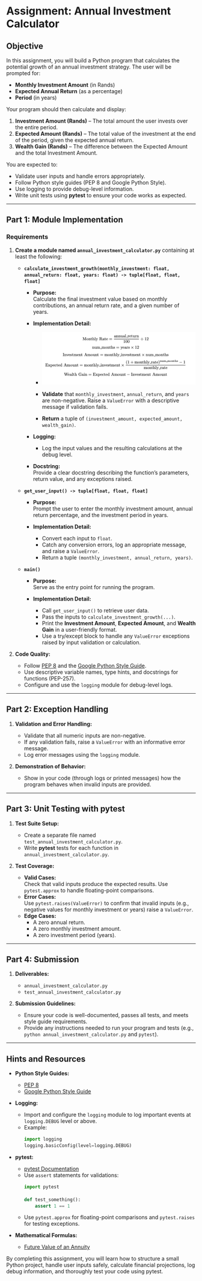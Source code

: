 # Assignment: Annual Investment Calculator

## Objective

In this assignment, you will build a Python program that calculates the potential growth of an annual investment strategy. The user will be prompted for:

- **Monthly Investment Amount** (in Rands)
- **Expected Annual Return** (as a percentage)
- **Period** (in years)

Your program should then calculate and display:

1. **Investment Amount (Rands)** – The total amount the user invests over the entire period.
2. **Expected Amount (Rands)** – The total value of the investment at the end of the period, given the expected annual return.
3. **Wealth Gain (Rands)** – The difference between the Expected Amount and the total Investment Amount.

You are expected to:
- Validate user inputs and handle errors appropriately.
- Follow Python style guides (PEP 8 and Google Python Style).
- Use logging to provide debug-level information.
- Write unit tests using **pytest** to ensure your code works as expected.

---

## Part 1: Module Implementation

### Requirements

1. **Create a module named `annual_investment_calculator.py`** containing at least the following:

   - **`calculate_investment_growth(monthly_investment: float, annual_return: float, years: float) -> tuple[float, float, float]`**

     - **Purpose:**  
       Calculate the final investment value based on monthly contributions, an annual return rate, and a given number of years.

     - **Implementation Detail:**  
       - ![Implementation of the Formulae](Tutorial_2/image.png)

       - **Validate** that `monthly_investment`, `annual_return`, and `years` are non-negative. Raise a `ValueError` with a descriptive message if validation fails.
       - **Return** a tuple of `(investment_amount, expected_amount, wealth_gain)`.

     - **Logging:**  
       - Log the input values and the resulting calculations at the debug level.

     - **Docstring:**  
       Provide a clear docstring describing the function’s parameters, return value, and any exceptions raised.

   - **`get_user_input() -> tuple[float, float, float]`**

     - **Purpose:**  
       Prompt the user to enter the monthly investment amount, annual return percentage, and the investment period in years.

     - **Implementation Detail:**  
       - Convert each input to `float`.
       - Catch any conversion errors, log an appropriate message, and raise a `ValueError`.
       - Return a tuple `(monthly_investment, annual_return, years)`.

   - **`main()`**

     - **Purpose:**  
       Serve as the entry point for running the program.

     - **Implementation Detail:**  
       - Call `get_user_input()` to retrieve user data.
       - Pass the inputs to `calculate_investment_growth(...)`.
       - Print the **Investment Amount**, **Expected Amount**, and **Wealth Gain** in a user-friendly format.
       - Use a try/except block to handle any `ValueError` exceptions raised by input validation or calculation.

2. **Code Quality:**
   - Follow [PEP 8](https://peps.python.org/pep-0008/) and the [Google Python Style Guide](https://google.github.io/styleguide/pyguide.html).
   - Use descriptive variable names, type hints, and docstrings for functions (PEP-257).
   - Configure and use the `logging` module for debug-level logs.

---

## Part 2: Exception Handling

1. **Validation and Error Handling:**
   - Validate that all numeric inputs are non-negative.
   - If any validation fails, raise a `ValueError` with an informative error message.
   - Log error messages using the `logging` module.

2. **Demonstration of Behavior:**
   - Show in your code (through logs or printed messages) how the program behaves when invalid inputs are provided.

---

## Part 3: Unit Testing with pytest

1. **Test Suite Setup:**
   - Create a separate file named `test_annual_investment_calculator.py`.
   - Write **pytest** tests for each function in `annual_investment_calculator.py`.

2. **Test Coverage:**
   - **Valid Cases:**  
     Check that valid inputs produce the expected results. Use `pytest.approx` to handle floating-point comparisons.
   - **Error Cases:**  
     Use `pytest.raises(ValueError)` to confirm that invalid inputs (e.g., negative values for monthly investment or years) raise a `ValueError`.
   - **Edge Cases:**  
     - A zero annual return.
     - A zero monthly investment amount.
     - A zero investment period (years).

---

## Part 4: Submission

1. **Deliverables:**
   - `annual_investment_calculator.py`
   - `test_annual_investment_calculator.py`

2. **Submission Guidelines:**
   - Ensure your code is well-documented, passes all tests, and meets style guide requirements.
   - Provide any instructions needed to run your program and tests (e.g., `python annual_investment_calculator.py` and `pytest`).

---

## Hints and Resources

- **Python Style Guides:**
  - [PEP 8](https://peps.python.org/pep-0008/)
  - [Google Python Style Guide](https://google.github.io/styleguide/pyguide.html)

- **Logging:**
  - Import and configure the `logging` module to log important events at `logging.DEBUG` level or above.
  - Example:
    ```python
    import logging
    logging.basicConfig(level=logging.DEBUG)
    ```

- **pytest:**
  - [pytest Documentation](https://docs.pytest.org/en/latest/)
  - Use `assert` statements for validations:
    ```python
    import pytest

    def test_something():
        assert 1 == 1
    ```
  - Use `pytest.approx` for floating-point comparisons and `pytest.raises` for testing exceptions.

- **Mathematical Formulas:**
  - [Future Value of an Annuity](https://en.wikipedia.org/wiki/Annuity_(finance_theory)#Future_value_of_an_annuity)

By completing this assignment, you will learn how to structure a small Python project, handle user inputs safely, calculate financial projections, log debug information, and thoroughly test your code using pytest.
